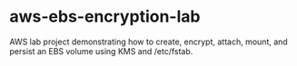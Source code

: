 # aws-ebs-encryption-lab
AWS lab project demonstrating how to create, encrypt, attach, mount, and persist an EBS volume using KMS and /etc/fstab.
